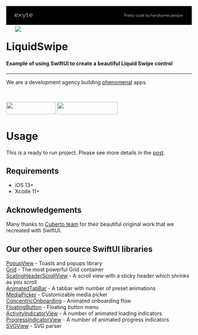 <img src="https://raw.githubusercontent.com/exyte/media/master/common/header.png">
<img align="right" src="https://raw.githubusercontent.com/exyte/media/master/LiquidSwipe/demo.gif" width="480" />

<p><h1 align="left">LiquidSwipe</h1></p>

<p><h4>Example of using SwiftUI to create a beautiful Liquid Swipe control</h4></p>

___

<p> We are a development agency building
  <a href="https://clutch.co/profile/exyte#review-731233">phenomenal</a> apps.</p>

</br>

<a href="https://exyte.com/contacts"><img src="https://i.imgur.com/vGjsQPt.png" width="134" height="34"></a> <a href="https://twitter.com/exyteHQ"><img src="https://i.imgur.com/DngwSn1.png" width="165" height="34"></a>

# Usage
This is a ready to run project. Please see more details in the [post](https://exyte.com/blog/swiftui-tutorial-slider-control).

## Requirements

* iOS 13+
* Xcode 11+

## Acknowledgements

Many thanks to [Cuberto team](https://github.com/Cuberto/liquid-swipe) for their beautiful original work that we recreated with SwiftUI.

## Our other open source SwiftUI libraries
[PopupView](https://github.com/exyte/PopupView) - Toasts and popups library    
[Grid](https://github.com/exyte/Grid) - The most powerful Grid container    
[ScalingHeaderScrollView](https://github.com/exyte/ScalingHeaderScrollView) - A scroll view with a sticky header which shrinks as you scroll  
[AnimatedTabBar](https://github.com/exyte/AnimatedTabBar) - A tabbar with number of preset animations         
[MediaPicker](https://github.com/exyte/mediapicker) - Customizable media picker     
[ConcentricOnboarding](https://github.com/exyte/ConcentricOnboarding) - Animated onboarding flow    
[FloatingButton](https://github.com/exyte/FloatingButton) - Floating button menu    
[ActivityIndicatorView](https://github.com/exyte/ActivityIndicatorView) - A number of animated loading indicators    
[ProgressIndicatorView](https://github.com/exyte/ProgressIndicatorView) - A number of animated progress indicators    
[SVGView](https://github.com/exyte/SVGView) - SVG parser    
